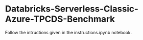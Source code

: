 # Databricks-Serverless-Classic-Azure-TPCDS-Benchmark

Follow the intructions given in the instructions.ipynb notebook. 
